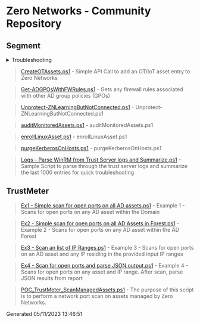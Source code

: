 # Zero Networks - Community Repository
## Segment

<details>
<summary>Troubleshooting</summary>

>> [Network Port Connectivity Check.ps1](Segment/Troubleshooting/Network%20Port%20Connectivity%20Check.ps1) - Does network connectivity Test on Clients and Trust Server on the required ports based on the Deployment guide

>> [ZN_Troubleshooter_v01.ps1](Segment/Troubleshooting/ZN_Troubleshooter_v01.ps1) - ZN_Troubleshooter_v01.ps1 



</details>


> [CreateOTAssets.ps1](Segment/CreateOTAssets.ps1) - Simple API Call to add an OT/IoT asset entry to Zero Networks

> [Get-ADGPOsWithFWRules.ps1](Segment/Get-ADGPOsWithFWRules.ps1) - Gets any firewall rules associated with other AD group policies (GPOs)

> [Unprotect-ZNLearningButNotConnected.ps1](Segment/Unprotect-ZNLearningButNotConnected.ps1) - Unprotect-ZNLearningButNotConnected.ps1 


> [auditMonitoredAssets.ps1](Segment/auditMonitoredAssets.ps1) - auditMonitoredAssets.ps1 


> [enrollLinuxAsset.ps1](Segment/enrollLinuxAsset.ps1) - enrollLinuxAsset.ps1 


> [purgeKerberosOnHosts.ps1](Segment/purgeKerberosOnHosts.ps1) - purgeKerberosOnHosts.ps1 


> [Logs - Parse WinRM from Trust Server logs and Summarize.ps1](Segment/Logs%20-%20Parse%20WinRM%20from%20Trust%20Server%20logs%20and%20Summarize.ps1) - Sample Script to parse through the trust server logs and summarize the last 1000 entries for quick troubleshooting

## TrustMeter
> [Ex1 - Simple scan for open ports on all AD assets.ps1](TrustMeter/Ex1%20-%20Simple%20scan%20for%20open%20ports%20on%20all%20AD%20assets.ps1) - Example 1 - Scans for open ports on any AD asset within the Domain

> [Ex2 - Simple scan for open ports on all AD Assets in Forest.ps1](TrustMeter/Ex2%20-%20Simple%20scan%20for%20open%20ports%20on%20all%20AD%20Assets%20in%20Forest.ps1) - Example 2 - Scans for open ports on any AD asset within the AD Forest

> [Ex3 - Scan an list of IP Ranges.ps1](TrustMeter/Ex3%20-%20Scan%20an%20list%20of%20IP%20Ranges.ps1) - Example 3 - Scans for open ports on an AD asset and any IP residing in the provided input IP ranges

> [Ex4 - Scan for open ports and parse JSON output.ps1](TrustMeter/Ex4%20-%20Scan%20for%20open%20ports%20and%20parse%20JSON%20output.ps1) - Example 4 - Scans for open ports on any asset and IP range. After scan, parse JSON results from report

> [POC_TrustMeter_ScanManagedAssets.ps1](TrustMeter/POC_TrustMeter_ScanManagedAssets.ps1) - The purpose of this script is to perform a network port scan on assets managed by Zero Networks.



 Generated 05/11/2023 13:46:51
